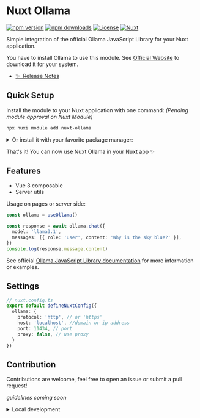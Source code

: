# Nuxt Ollama

[![npm version][npm-version-src]][npm-version-href]
[![npm downloads][npm-downloads-src]][npm-downloads-href]
[![License][license-src]][license-href]
[![Nuxt][nuxt-src]][nuxt-href]

Simple integration of the official Ollama JavaScript Library for your Nuxt application.

You have to install Ollama to use this module. See [Official Website](https://ollama.com/download) to download it for your system.

- [✨ &nbsp;Release Notes](/CHANGELOG.md)

<!-- - [🏀 Online playground](https://stackblitz.com/github/jericho/nuxt-ollama?file=playground%2Fapp.vue) -->
<!-- - [📖 &nbsp;Documentation](https://example.com) -->
## Quick Setup

Install the module to your Nuxt application with one command: *(Pending module approval on Nuxt Module)*
```bash
npx nuxi module add nuxt-ollama
```

<details>
<summary>Or install it with your favorite package manager:</summary>

```bash
# NPM:
npm install nuxt-ollama

# PNPM:
pnpm add nuxt-ollama

# Yarn:
yarn add nuxt-ollama

# Bun
bun add nuxt-ollama
```

Add `nuxt-ollama` to the `modules` section of `nuxt.config.js`:

```ts
// nuxt.config.ts
export default {
  modules: [
    'nuxt-ollama',
  ],
}
```
</details>

That's it! You can now use Nuxt Ollama in your Nuxt app ✨

## Features

- Vue 3 composable
- Server utils

Usage on pages or server side:

```ts
const ollama = useOllama()

const response = await ollama.chat({
  model: 'llama3.1',
  messages: [{ role: 'user', content: 'Why is the sky blue?' }],
})
console.log(response.message.content)
```

See official [Ollama JavaScript Library documentation](https://github.com/ollama/ollama-js) for more information or examples.

## Settings

```ts
// nuxt.config.ts
export default defineNuxtConfig({
  ollama: {
    protocol: 'http', // or 'https'
    host: 'localhost', //domain or ip address
    port: 11434, // port
    proxy: false, // use proxy
  }
})
```

## Contribution

Contributions are welcome, feel free to open an issue or submit a pull request!

*guidelines coming soon*

<details>
  <summary>Local development</summary>

  ```bash
  # Install dependencies
  bun install
  
  # Generate type stubs
  bun dev:prepare
  
  # Develop with the playground
  bun dev
  
  # Build the playground
  bun dev:build
  
  # Run ESLint
  bun lint
  
  # Run Vitest
  bun test
  bun test:watch
  
  # Release new version
  bun release
  ```

</details>


<!-- Badges -->

[npm-version-src]: https://img.shields.io/npm/v/nuxt-ollama/latest.svg?style=flat&colorA=020420&colorB=00DC82

[npm-version-href]: https://npmjs.com/package/nuxt-ollama

[npm-downloads-src]: https://img.shields.io/npm/dm/nuxt-ollama.svg?style=flat&colorA=020420&colorB=00DC82

[npm-downloads-href]: https://npmjs.com/package/nuxt-ollama

[license-src]: https://img.shields.io/npm/l/nuxt-ollama.svg?style=flat&colorA=020420&colorB=00DC82

[license-href]: https://npmjs.com/package/nuxt-ollama

[nuxt-src]: https://img.shields.io/badge/Nuxt-020420?logo=nuxt.js

[nuxt-href]: https://nuxt.com
